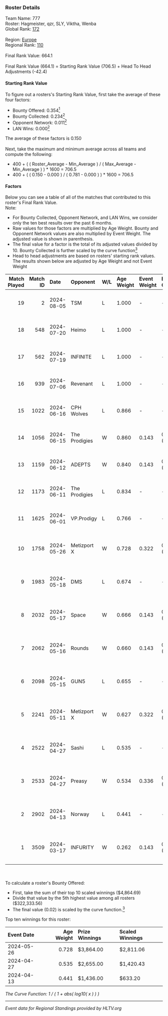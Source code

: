 ### Roster Details<br />
Team Name: 777<br />
Roster: Hagmeister, qzr, SLY, Viktha, Wenba<br />
Global Rank: [172](../standings_global.md)<br />
<br />
Region: [Europe]( ../standings_europe.md)<br />
Regional Rank: [110]( ../standings_europe.md)<br />
<br />
Final Rank Value:  664.1<br />
<br />
Final Rank Value (664.1) = Starting Rank Value (706.5) + Head To Head Adjustments (-42.4)<br />

#### Starting Rank Value<br />
To figure out a rosters's Starting Rank Value, first take the average of these four factors:<br />
- Bounty Offered: 0.354[<sup>1</sup>](#table2)
- Bounty Collected: 0.234[<sup>2</sup>](#table1)
- Opponent Network: 0.011[<sup>2</sup>](#table1)
- LAN Wins: 0.000[<sup>2</sup>](#table1)

The average of these factors is 0.150<br />
<br />
Next, take the maximum and minimum average across all teams and compute the following:<br />
- 400 + ( ( Roster_Average - Min_Average ) / ( Max_Average - Min_Average ) ) * 1600 = 706.5
- 400 + ( ( 0.150 - 0.000 ) / ( 0.781 - 0.000 ) ) * 1600 = 706.5


#### Factors<br />
Below you can see a table of all of the matches that contributed to this roster's Final Rank Value.<br />
Note:<br />

- For Bounty Collected, Opponent Network, and LAN Wins, we consider only the ten best results over the past 6 months.
- Raw values for those factors are multiplied by Age Weight. Bounty and Opponent Network values are also multiplied by Event Weight. The adjusted value is shown in parenthesis.
- The final value for a factor is the total of its adjusted values divided by 10. Bounty Collected is further scaled by the curve function[<sup>3</sup>](#curveFunction)
- Head to head adjustments are based on rosters' starting rank values. The results shown below are adjusted by Age Weight and not Event Weight
<span id="table1"></span><br />


| Match Played | Match ID | Date       | Opponent      | W/L | Age Weight | Event Weight | Bounty Collected | Opponent Network | LAN Wins  | H2H Adj. | Roster                                       |
| -: | -: | :- | :- | :- | :- | :- | :- | :- | :- | -: | :- |
|           19 |        2 | 2024-08-05 | TSM           | L   | 1.000      | -            | -                | -                | -         |    -4.79 | Hagmeister, qzr, SLY, Viktha, Wenba          |
|           18 |      548 | 2024-07-20 | Heimo         | L   | 1.000      | -            | -                | -                | -         |   -16.90 | Hagmeister, qzr, SLY, Viktha, Wenba          |
|           17 |      562 | 2024-07-19 | INFINITE      | L   | 1.000      | -            | -                | -                | -         |   -20.34 | Hagmeister, qzr, SLY, Viktha, Wenba          |
|           16 |      939 | 2024-07-06 | Revenant      | L   | 1.000      | -            | -                | -                | -         |   -11.48 | Hagmeister, qzr, SLY, Viktha, Wenba          |
|           15 |     1022 | 2024-06-16 | CPH Wolves    | L   | 0.866      | -            | -                | -                | -         |   -10.45 | Hagmeister, qzr, SLY, Viktha, Wenba          |
|           14 |     1056 | 2024-06-15 | The Prodigies | W   | 0.860      | 0.143        | 0.000 (0.000)    | 0.093 (0.011)    | 0 (0.000) |     8.16 | Hagmeister, qzr, SLY, Viktha, Wenba          |
|           13 |     1159 | 2024-06-12 | ADEPTS        | W   | 0.840      | 0.143        | 0.002 (0.000)    | 0.027 (0.003)    | 0 (0.000) |    10.90 | Hagmeister, qzr, SLY, Viktha, Wenba          |
|           12 |     1173 | 2024-06-11 | The Prodigies | L   | 0.834      | -            | -                | -                | -         |   -18.08 | Hagmeister, qzr, SLY, Viktha, Wenba          |
|           11 |     1625 | 2024-06-01 | VP.Prodigy    | L   | 0.766      | -            | -                | -                | -         |    -6.54 | Affava, Hagmeister, qzr, Viktha, Wenba       |
|           10 |     1758 | 2024-05-26 | Metizport X   | W   | 0.728      | 0.322        | 0.005 (0.001)    | 0.025 (0.006)    | 0 (0.000) |     9.03 | Affava, Hagmeister, MadeInRed, Viktha, Wenba |
|            9 |     1983 | 2024-05-18 | DMS           | L   | 0.674      | -            | -                | -                | -         |    -5.39 | Affava, Hagmeister, MadeInRed, Viktha, Wenba |
|            8 |     2032 | 2024-05-17 | Space         | W   | 0.666      | 0.143        | 0.006 (0.001)    | 0.445 (0.042)    | 0 (0.000) |    13.74 | Affava, Hagmeister, MadeInRed, Viktha, Wenba |
|            7 |     2062 | 2024-05-16 | Rounds        | W   | 0.660      | 0.143        | 0.000 (0.000)    | 0.000 (0.000)    | 0 (0.000) |     3.01 | Affava, Hagmeister, MadeInRed, Viktha, Wenba |
|            6 |     2098 | 2024-05-15 | GUN5          | L   | 0.655      | -            | -                | -                | -         |    -4.74 | Affava, Hagmeister, MadeInRed, Viktha, Wenba |
|            5 |     2241 | 2024-05-11 | Metizport X   | W   | 0.627      | 0.322        | 0.005 (0.001)    | 0.025 (0.005)    | 0 (0.000) |     8.18 | Affava, Hagmeister, MadeInRed, Viktha, Wenba |
|            4 |     2522 | 2024-04-27 | Sashi         | L   | 0.535      | -            | -                | -                | -         |    -1.18 | Affava, Hagmeister, MadeInRed, Viktha, Wenba |
|            3 |     2533 | 2024-04-27 | Preasy        | W   | 0.534      | 0.336        | 0.012 (0.002)    | 0.224 (0.040)    | 0 (0.000) |    10.21 | Affava, Hagmeister, MadeInRed, Viktha, Wenba |
|            2 |     2902 | 2024-04-13 | Norway        | L   | 0.441      | -            | -                | -                | -         |    -7.02 | Affava, Hagmeister, MadeInRed, Viktha, Wenba |
|            1 |     3509 | 2024-03-17 | INFURITY      | W   | 0.262      | 0.143        | 0.000 (0.000)    | 0.000 (0.000)    | 0 (0.000) |     1.25 | Affava, Hagmeister, MadeInRed, Viktha, Wenba |

<br />
<span id="table2"></span><br />
To calculate a roster's Bounty Offered:<br />

- First, take the sum of their top 10 scaled winnings ($4,864.69)
- Divide that value by the 5th highest value among all rosters ($322,333.56)
- The final value (0.02) is scaled by the curve function.[<sup>3</sup>](#curveFunction)

Top ten winnings for this roster:<br />

| Event Date | Age Weight | Prize Winnings | Scaled Winnings |
| :- | -: | :- | :- |
| 2024-05-26 |      0.728 | $3,864.00      | $2,811.06       |
| 2024-04-27 |      0.535 | $2,655.00      | $1,420.43       |
| 2024-04-13 |      0.441 | $1,436.00      | $633.20         |


<span id="curveFunction"></span>_The Curve Function: 1 / ( 1 + abs( log10( x ) ) )_<br />

---
_Event data for Regional Standings provided by HLTV.org_<br />
